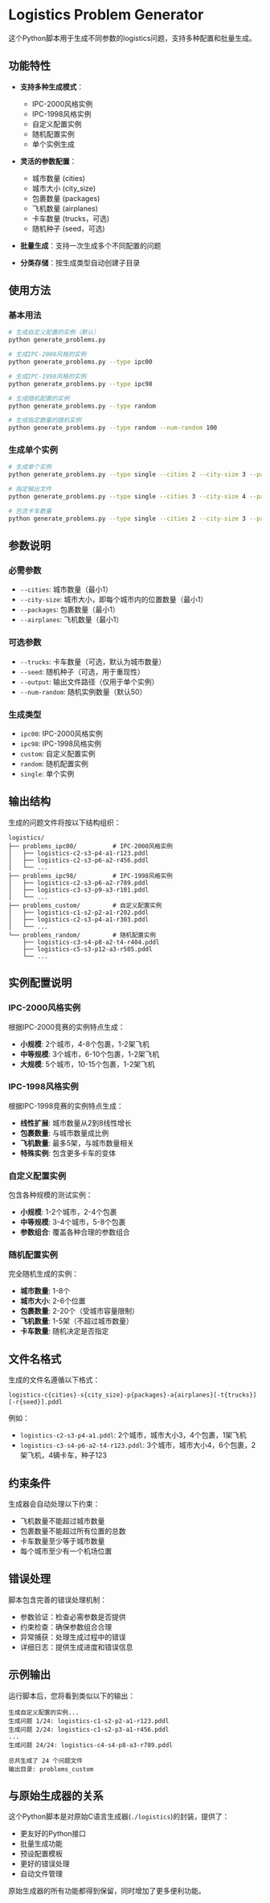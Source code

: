 # Logistics Problem Generator

这个Python脚本用于生成不同参数的logistics问题，支持多种配置和批量生成。

## 功能特性

- **支持多种生成模式**：
  - IPC-2000风格实例
  - IPC-1998风格实例
  - 自定义配置实例
  - 随机配置实例
  - 单个实例生成

- **灵活的参数配置**：
  - 城市数量 (cities)
  - 城市大小 (city_size)
  - 包裹数量 (packages)
  - 飞机数量 (airplanes)
  - 卡车数量 (trucks，可选)
  - 随机种子 (seed，可选)

- **批量生成**：支持一次生成多个不同配置的问题

- **分类存储**：按生成类型自动创建子目录

## 使用方法

### 基本用法

```bash
# 生成自定义配置的实例（默认）
python generate_problems.py

# 生成IPC-2000风格的实例
python generate_problems.py --type ipc00

# 生成IPC-1998风格的实例
python generate_problems.py --type ipc98

# 生成随机配置的实例
python generate_problems.py --type random

# 生成指定数量的随机实例
python generate_problems.py --type random --num-random 100
```

### 生成单个实例

```bash
# 生成单个实例
python generate_problems.py --type single --cities 2 --city-size 3 --packages 4 --airplanes 1 --seed 123

# 指定输出文件
python generate_problems.py --type single --cities 3 --city-size 4 --packages 6 --airplanes 2 --output my_problem.pddl

# 包含卡车数量
python generate_problems.py --type single --cities 2 --city-size 3 --packages 4 --airplanes 1 --trucks 3
```

## 参数说明

### 必需参数
- `--cities`: 城市数量（最小1）
- `--city-size`: 城市大小，即每个城市内的位置数量（最小1）
- `--packages`: 包裹数量（最小1）
- `--airplanes`: 飞机数量（最小1）

### 可选参数
- `--trucks`: 卡车数量（可选，默认为城市数量）
- `--seed`: 随机种子（可选，用于重现性）
- `--output`: 输出文件路径（仅用于单个实例）
- `--num-random`: 随机实例数量（默认50）

### 生成类型
- `ipc00`: IPC-2000风格实例
- `ipc98`: IPC-1998风格实例
- `custom`: 自定义配置实例
- `random`: 随机配置实例
- `single`: 单个实例

## 输出结构

生成的问题文件将按以下结构组织：

```
logistics/
├── problems_ipc00/          # IPC-2000风格实例
│   ├── logistics-c2-s3-p4-a1-r123.pddl
│   ├── logistics-c2-s3-p6-a2-r456.pddl
│   └── ...
├── problems_ipc98/          # IPC-1998风格实例
│   ├── logistics-c2-s3-p6-a2-r789.pddl
│   ├── logistics-c3-s3-p9-a3-r101.pddl
│   └── ...
├── problems_custom/         # 自定义配置实例
│   ├── logistics-c1-s2-p2-a1-r202.pddl
│   ├── logistics-c2-s3-p4-a1-r303.pddl
│   └── ...
└── problems_random/         # 随机配置实例
    ├── logistics-c3-s4-p8-a2-t4-r404.pddl
    ├── logistics-c5-s3-p12-a3-r505.pddl
    └── ...
```

## 实例配置说明

### IPC-2000风格实例
根据IPC-2000竞赛的实例特点生成：
- **小规模**: 2个城市，4-8个包裹，1-2架飞机
- **中等规模**: 3个城市，6-10个包裹，1-2架飞机
- **大规模**: 5个城市，10-15个包裹，1-2架飞机

### IPC-1998风格实例
根据IPC-1998竞赛的实例特点生成：
- **线性扩展**: 城市数量从2到8线性增长
- **包裹数量**: 与城市数量成比例
- **飞机数量**: 最多5架，与城市数量相关
- **特殊实例**: 包含更多卡车的变体

### 自定义配置实例
包含各种规模的测试实例：
- **小规模**: 1-2个城市，2-4个包裹
- **中等规模**: 3-4个城市，5-8个包裹
- **参数组合**: 覆盖各种合理的参数组合

### 随机配置实例
完全随机生成的实例：
- **城市数量**: 1-8个
- **城市大小**: 2-6个位置
- **包裹数量**: 2-20个（受城市容量限制）
- **飞机数量**: 1-5架（不超过城市数量）
- **卡车数量**: 随机决定是否指定

## 文件名格式

生成的文件名遵循以下格式：
```
logistics-c{cities}-s{city_size}-p{packages}-a{airplanes}[-t{trucks}][-r{seed}].pddl
```

例如：
- `logistics-c2-s3-p4-a1.pddl`: 2个城市，城市大小3，4个包裹，1架飞机
- `logistics-c3-s4-p6-a2-t4-r123.pddl`: 3个城市，城市大小4，6个包裹，2架飞机，4辆卡车，种子123

## 约束条件

生成器会自动处理以下约束：
- 飞机数量不能超过城市数量
- 包裹数量不能超过所有位置的总数
- 卡车数量至少等于城市数量
- 每个城市至少有一个机场位置

## 错误处理

脚本包含完善的错误处理机制：
- 参数验证：检查必需参数是否提供
- 约束检查：确保参数组合合理
- 异常捕获：处理生成过程中的错误
- 详细日志：提供生成进度和错误信息

## 示例输出

运行脚本后，您将看到类似以下的输出：

```
生成自定义配置的实例...
生成问题 1/24: logistics-c1-s2-p2-a1-r123.pddl
生成问题 2/24: logistics-c1-s2-p3-a1-r456.pddl
...
生成问题 24/24: logistics-c4-s4-p8-a3-r789.pddl

总共生成了 24 个问题文件
输出目录: problems_custom
```

## 与原始生成器的关系

这个Python脚本是对原始C语言生成器(`./logistics`)的封装，提供了：
- 更友好的Python接口
- 批量生成功能
- 预设配置模板
- 更好的错误处理
- 自动文件管理

原始生成器的所有功能都得到保留，同时增加了更多便利功能。
